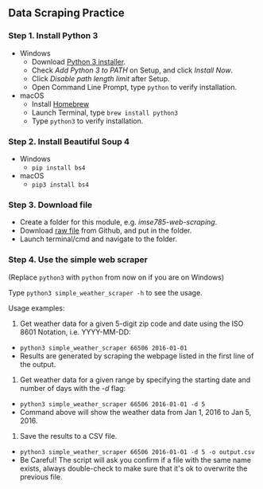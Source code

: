 ## Data Scraping Practice

### Step 1. Install Python 3
- Windows
  - Download [Python 3 installer](https://www.python.org/downloads/).
  - Check *Add Python 3 to PATH* on Setup, and click *Install Now*.
  - Click *Disable path length limit* after Setup.
  - Open Command Line Prompt, type ```python``` to verify installation.
- macOS
  - Install [Homebrew](https://brew.sh)
  - Launch Terminal, type ```brew install python3```
  - Type ```python3``` to verify installation.

### Step 2. Install Beautiful Soup 4
- Windows
  - ```pip install bs4```
- macOS
  - ```pip3 install bs4```

### Step 3. Download file
- Create a folder for this module, e.g. *imse785-web-scraping*.
- Download [raw file](https://raw.githubusercontent.com/mwm1024/imse785scraper/master/simple_weather_scraper.py) from Github, and put in the folder.
- Launch terminal/cmd and navigate to the folder.

### Step 4. Use the simple web scraper
(Replace ```python3``` with ```python``` from now on if you are on Windows)

Type ```python3 simple_weather_scraper -h``` to see the usage.

Usage examples:
1. Get weather data for a given 5-digit zip code and date using the ISO 8601 Notation, i.e. YYYY-MM-DD:
  - ```python3 simple_weather_scraper 66506 2016-01-01```
  - Results are generated by scraping the webpage listed in the first line of the output.
1. Get weather data for a given range by specifying the starting date and number of days with the *-d* flag:
  - ```python3 simple_weather_scraper 66506 2016-01-01 -d 5```
  - Command above will show the weather data from Jan 1, 2016 to Jan 5, 2016.
1. Save the results to a CSV file.
  - ```python3 simple_weather_scraper 66506 2016-01-01 -d 5 -o output.csv```
  - Be Careful! The script will ask you confirm if a file with the same name exists, always double-check to make sure that it's ok to overwrite the previous file.
